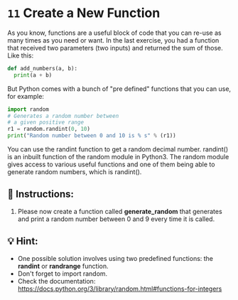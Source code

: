 # `11` Create a New Function

As you know, functions are a useful block of code that you can re-use as many times
as you need or want. In the last exercise, you had a function that received two parameters (two inputs) and returned the sum of those. Like this:

```py
def add_numbers(a, b):
  print(a + b)


```

But Python comes with a bunch of "pre defined" functions that you can use, for example:

```py
import random
# Generates a random number between
# a given positive range
r1 = random.randint(0, 10)
print("Random number between 0 and 10 is % s" % (r1))


```

You can use the randint function to get a random decimal number.
randint() is an inbuilt function of the random module in Python3.
The random module gives access to various useful functions and one
of them being able to generate random numbers, which is randint().

## 📝 Instructions:

1. Please now create a function called **generate_random** that generates and print a random number
between 0 and 9 every time it is called.

## 💡 Hint:

- One possible solution involves using two predefined functions: the **randint** or **randrange** function.
- Don't forget to import random.
- Check the documentation: https://docs.python.org/3/library/random.html#functions-for-integers


